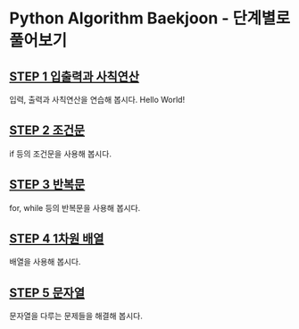 # **Python Algorithm Baekjoon - 단계별로 풀어보기**

## **[STEP 1 입출력과 사칙연산](https://github.com/letsjo/python_algorithm_baekjoon/issues/2)**
입력, 출력과 사칙연산을 연습해 봅시다. Hello World!

## **[STEP 2 조건문](https://github.com/letsjo/python_algorithm_baekjoon/issues/3)**
if 등의 조건문을 사용해 봅시다.

## **[STEP 3 반복문](https://github.com/letsjo/python_algorithm_baekjoon/issues/4)**
for, while 등의 반복문을 사용해 봅시다.

## **[STEP 4 1차원 배열](https://github.com/letsjo/python_algorithm_baekjoon/issues/5)**
배열을 사용해 봅시다.

## **[STEP 5 문자열](https://github.com/letsjo/python_algorithm_baekjoon/issues/6)**
문자열을 다루는 문제들을 해결해 봅시다.

